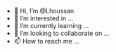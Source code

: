- 👋 Hi, I’m @Lhoussan
- 👀 I’m interested in ...
- 🌱 I’m currently learning ...
- 💞️ I’m looking to collaborate on ...
- 📫 How to reach me ...

<!---
Lhoussan/Lhoussan is a ✨ special ✨ repository because its `README.md` (this file) appears on your GitHub profile.
You can click the Preview link to take a look at your changes.
--->
